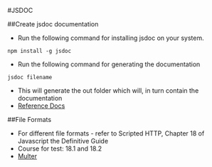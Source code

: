 #JSDOC

##Create jsdoc documentation
- Run the following command for installing jsdoc on your system.
```unix
npm install -g jsdoc 
```
- Run the following command for generating the documentation
```unix
jsdoc filename
```
- This will generate the out folder which will, in turn contain the documentation
- [Reference Docs](http://usejsdoc.org/)

##File Formats
- For different file formats - refer to Scripted HTTP, Chapter 18 of Javascript the Definitive Guide
- Course for test: 18.1 and 18.2
- [Multer](https://github.com/expressjs/multer)


    